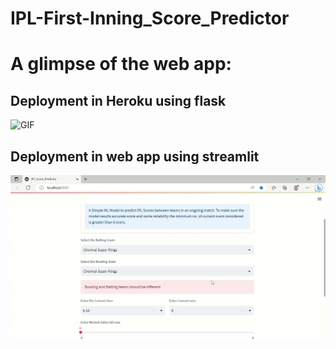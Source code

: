 # IPL-First-Inning_Score_Predictor
# A glimpse of the web app:
## Deployment in Heroku using flask 

 ![GIF](readme_resources/Media_230525_080503.gif)
## Deployment in web app using streamlit

  ![GIF](readme_resources/Gif.gif)


